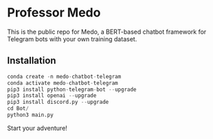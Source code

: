 # Professor Medo
This is the public repo for Medo, a BERT-based chatbot framework for Telegram bots with your own training dataset.



## Installation

```python
conda create -n medo-chatbot-telegram
conda activate medo-chatbot-telegram
pip3 install python-telegram-bot --upgrade
pip3 install openai --upgrade
pip3 install discord.py --upgrade
cd Bot/
python3 main.py
```

Start your adventure!
